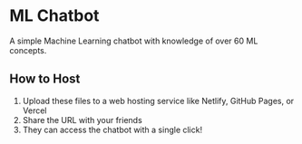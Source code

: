# ML Chatbot 
 
A simple Machine Learning chatbot with knowledge of over 60 ML concepts. 
 
## How to Host 
 
1. Upload these files to a web hosting service like Netlify, GitHub Pages, or Vercel 
2. Share the URL with your friends 
3. They can access the chatbot with a single click! 

